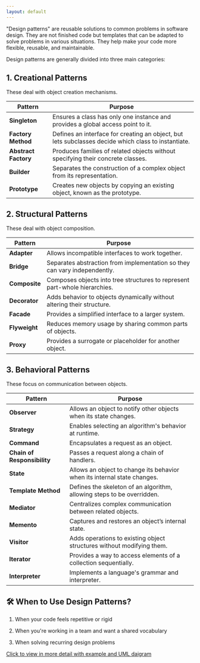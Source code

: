 ```yaml
---
layout: default
---
```


"Design patterns" are reusable solutions to common problems in software design. They are not finished code but templates that can be adapted to solve problems in various situations. They help make your code more flexible, reusable, and maintainable.

Design patterns are generally divided into three main categories:


## 1. Creational Patterns

These deal with object creation mechanisms.

| Pattern              | Purpose                                                                                             |
| -------------------- | --------------------------------------------------------------------------------------------------- |
| **Singleton**        | Ensures a class has only one instance and provides a global access point to it.                     |
| **Factory Method**   | Defines an interface for creating an object, but lets subclasses decide which class to instantiate. |
| **Abstract Factory** | Produces families of related objects without specifying their concrete classes.                     |
| **Builder**          | Separates the construction of a complex object from its representation.                             |
| **Prototype**        | Creates new objects by copying an existing object, known as the prototype.                          |



## 2. Structural Patterns

These deal with object composition.

| Pattern       | Purpose                                                                    |
| ------------- | -------------------------------------------------------------------------- |
| **Adapter**   | Allows incompatible interfaces to work together.                           |
| **Bridge**    | Separates abstraction from implementation so they can vary independently.  |
| **Composite** | Composes objects into tree structures to represent part-whole hierarchies. |
| **Decorator** | Adds behavior to objects dynamically without altering their structure.     |
| **Facade**    | Provides a simplified interface to a larger system.                        |
| **Flyweight** | Reduces memory usage by sharing common parts of objects.                   |
| **Proxy**     | Provides a surrogate or placeholder for another object.                    |


## 3. Behavioral Patterns

These focus on communication between objects.

| Pattern                     | Purpose                                                                  |
| --------------------------- | ------------------------------------------------------------------------ |
| **Observer**                | Allows an object to notify other objects when its state changes.         |
| **Strategy**                | Enables selecting an algorithm's behavior at runtime.                    |
| **Command**                 | Encapsulates a request as an object.                                     |
| **Chain of Responsibility** | Passes a request along a chain of handlers.                              |
| **State**                   | Allows an object to change its behavior when its internal state changes. |
| **Template Method**         | Defines the skeleton of an algorithm, allowing steps to be overridden.   |
| **Mediator**                | Centralizes complex communication between related objects.               |
| **Memento**                 | Captures and restores an object’s internal state.                        |
| **Visitor**                 | Adds operations to existing object structures without modifying them.    |
| **Iterator**                | Provides a way to access elements of a collection sequentially.          |
| **Interpreter**             | Implements a language's grammar and interpreter.                         |



##  🛠️ When to Use Design Patterns?

1. When your code feels repetitive or rigid

2. When you're working in a team and want a shared vocabulary

3. When solving recurring design problems

[Click to view in more detail with example and UML daigram](details.md)
